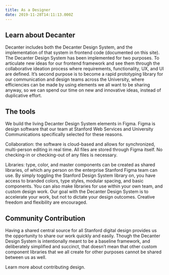```yaml
---
title: As a Designer
date: 2019-11-28T14:11:13.000Z
---
```

## Learn about Decanter 

Decanter includes both the Decanter Design System, and the implementation of that system in frontend code (documented on this site). The Decanter Design System has been implemented for two purposes. To articulate new ideas for our frontend framework and see them through the collaborative ideation process where requirements, functionality, UX, and UI are defined. It’s second purpose is to become a rapid prototyping library for our communication and design teams across the University, where efficiencies can be made by using elements we all want to be sharing anyway, so we can spend our time on new and innovative ideas, instead of duplicative effort. 

## The tools

We build the living Decanter Design System elements in Figma. Figma is design software that our team at Stanford Web Services and University Communications specifically selected for these reasons. 

Collaboration: the software is cloud-based and allows for synchronized, multi-person editing in real time. All files are stored through Figma itself. No checking-in or checking-out of any files is necessary. 

Libraries: type, color, and master components can be created as shared libraries, of which any person on the enterprise Stanford Figma team can use. By simply toggling the Stanford Design System library on, you have access to branded colors, type styles, modular spacing, and basic components. You can also make libraries for use within your own team, and custom design work. Our goal with the Decanter Design System is to accelerate your work, but not to dictate your design outcomes. Creative freedom and flexibility are encouraged. 

## Community Contribution

Having a shared central source for all Stanford digital design provides us the opportunity to share our work quickly and easily. Though the Decanter Design System is intentionally meant to be a baseline framework, and deliberately simplified and succinct, that doesn’t mean that other custom component libraries that we all create for other purposes cannot be shared between us as well. 

Learn more about contributing design.
